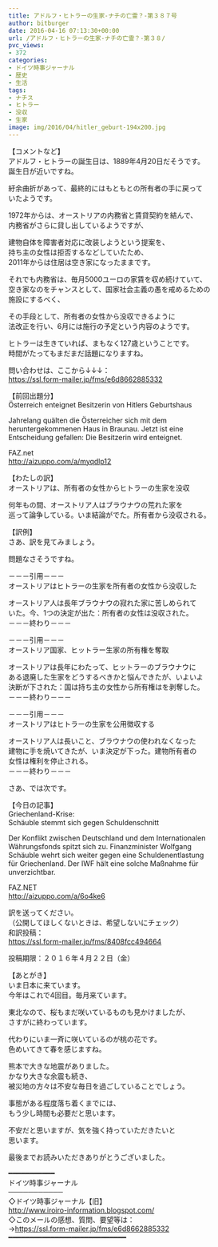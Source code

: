 ```yaml
---
title: アドルフ・ヒトラーの生家-ナチの亡霊？-第３８７号
author: bitburger
date: 2016-04-16 07:13:30+00:00
url: /アドルフ・ヒトラーの生家-ナチの亡霊？-第３８/
pvc_views:
- 372
categories:
- ドイツ時事ジャーナル
- 歴史
- 生活
tags:
- ナチス
- ヒトラー
- 没収
- 生家
image: img/2016/04/hitler_geburt-194x200.jpg
---
```

【コメントなど】  
アドルフ・ヒトラーの誕生日は、1889年4月20日だそうです。  
誕生日が近いですね。  
  
紆余曲折があって、最終的にはもともとの所有者の手に戻って  
いたようです。  
  
1972年からは、オーストリアの内務省と賃貸契約を結んで、  
内務省がさらに貸し出しているようですが、  
  
建物自体を障害者対応に改装しようという提案を、  
持ち主の女性は拒否するなどしていたため、  
2011年からは住居は空き家になったままです。  
  
それでも内務省は、毎月5000ユーロの家賃を収め続けていて、  
空き家なのをチャンスとして、国家社会主義の愚を戒めるための  
施設にするべく、  
  
その手段として、所有者の女性から没収できるように  
法改正を行い、6月には施行の予定という内容のようです。  
  
ヒトラーは生きていれば、まもなく127歳ということです。  
時間がたってもまだまだ話題になりますね。  
  
  
問い合わせは、ここから↓↓↓：  
<https://ssl.form-mailer.jp/fms/e6d8662885332>  
  
  
【前回出題分】  
Österreich enteignet Besitzerin von Hitlers Geburtshaus  
  
Jahrelang quälten die Österreicher sich mit dem  
heruntergekommenen Haus in Braunau. Jetzt ist eine  
Entscheidung gefallen: Die Besitzerin wird enteignet.  
  
FAZ.net  
<http://aizuppo.com/a/myqdlp12>  
  
  
【わたしの訳】  
オーストリアは、所有者の女性からヒトラーの生家を没収  
  
何年もの間、オーストリア人はブラウナウの荒れた家を  
巡って論争している。いま結論がでた。所有者から没収される。  
  
  
【訳例】  
さあ、訳を見てみましょう。  
  
問題なさそうですね。  
  
－－－引用－－－  
オーストリアはヒトラーの生家を所有者の女性から没収した  
  
オーストリア人は長年ブラウナウの寂れた家に苦しめられて  
いた。今、1つの決定が出た：所有者の女性は没収された。  
－－－終わり－－－  
  
  
－－－引用－－－  
オーストリア国家、ヒットラー生家の所有権を奪取  
  
オーストリアは長年にわたって、ヒットラーのブラウナウに  
ある退廃した生家をどうするべきかと悩んできたが、いよいよ  
決断が下された：国は持ち主の女性から所有権はを剥奪した。  
－－－終わり－－－  
  
  
－－－引用－－－  
オーストリアはヒトラーの生家を公用徴収する  
  
オーストリア人は長いこと、ブラウナウの使われなくなった  
建物に手を焼いてきたが、いま決定が下った。建物所有者の  
女性は権利を停止される。  
－－－終わり－－－  
  
  
さあ、では次です。  
  
【今日の記事】  
Griechenland-Krise:  
Schäuble stemmt sich gegen Schuldenschnitt  
  
Der Konflikt zwischen Deutschland und dem Internationalen  
Währungsfonds spitzt sich zu. Finanzminister Wolfgang  
Schäuble wehrt sich weiter gegen eine Schuldenentlastung  
für Griechenland. Der IWF hält eine solche Maßnahme für  
unverzichtbar.  
  
FAZ.NET  
<http://aizuppo.com/a/6o4ke6>  
  
  
訳を送ってください。  
（公開してほしくないときは、希望しないにチェック）  
和訳投稿：  
 <https://ssl.form-mailer.jp/fms/8408fcc494664>  
  
投稿期限：２０１６年４月２２日（金）  
  
【あとがき】  
いま日本に来ています。  
今年はこれで4回目。毎月来ています。  
  
東北なので、桜もまだ咲いているものも見かけましたが、  
さすがに終わっています。  
  
代わりにいま一斉に咲いているのが桃の花です。  
色めいてきて春を感じますね。  
  
熊本で大きな地震がありました。  
かなり大きな余震も続き、  
被災地の方々は不安な毎日を過ごしていることでしょう。  
  
事態がある程度落ち着くまでには、  
もう少し時間も必要だと思います。  
  
不安だと思いますが、気を強く持っていただきたいと  
思います。  
  
  
最後までお読みいただきありがとうございました。  
  
  
━━━━━━━━━━━  
ドイツ時事ジャーナル  
───────────  
◇ドイツ時事ジャーナル【旧】  
<http://www.iroiro-information.blogspot.com/>  
◇このメールの感想、質問、要望等は：  
-><https://ssl.form-mailer.jp/fms/e6d8662885332>  
━━━━━━━━━━━━━━━━━━━━━━━━━━━━
